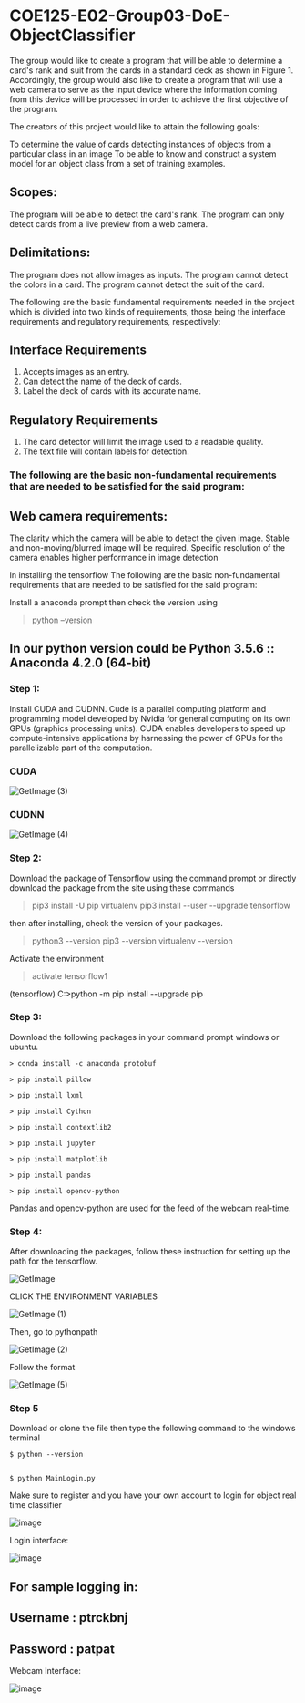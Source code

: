 # COE125-E02-Group03-DoE-ObjectClassifier
The group would like to create a program that will be able to determine a card's rank and suit from the cards in a standard deck as shown in Figure 1. Accordingly, the group would also like to create a program that will use a web camera to serve as the input device where the information coming from this device will be processed in order to achieve the first objective of the program.  

The creators of this project would like to attain the following goals: 

To determine the value of cards detecting instances of objects from a particular class in an image 
To be able to know and construct a system model for an object class from a set of training examples. 

## Scopes: 

The program will be able to detect the card's rank. 
The program can only detect cards from a live preview from a web camera. 

 

## Delimitations:  

The program does not allow images as inputs. 
The program cannot detect the colors in a card. 
The program cannot detect the suit of the card. 

The following are the basic fundamental requirements needed in the project which is divided into two kinds of requirements, those being the interface requirements and regulatory requirements, respectively: 

  

## Interface Requirements 

1. Accepts images as an entry. 
2. Can detect the name of the deck of cards. 
3. Label the deck of cards with its accurate name. 

  

## Regulatory Requirements 

1. The card detector will limit the image used to a readable quality. 
2. The text file will contain labels for detection. 

### The following are the basic non-fundamental requirements that are needed to be satisfied for the said program: 

 

## Web camera requirements: 

The clarity which the camera will be able to detect the given image. 
Stable and non-moving/blurred image will be required. 
Specific resolution of the camera enables higher performance in image detection 

In installing the tensorflow 
The following are the basic non-fundamental requirements that are needed to be satisfied for the said program: 


Install a anaconda prompt then check the version using  
> python –version 

## In our python version could be Python 3.5.6 :: Anaconda 4.2.0 (64-bit) 

### Step 1:


Install CUDA and CUDNN. Cude is a parallel computing platform and programming model developed by Nvidia for general computing on its own GPUs (graphics processing units). CUDA enables developers to speed up compute-intensive applications by harnessing the power of GPUs for the parallelizable part of the computation.

### CUDA

![GetImage (3)](https://user-images.githubusercontent.com/50915438/61794995-06243480-ae55-11e9-92df-e6288a46f727.jpg)

### CUDNN

![GetImage (4)](https://user-images.githubusercontent.com/50915438/61794994-06243480-ae55-11e9-8776-baab4643a206.jpg)




### Step 2: 

Download the package of Tensorflow using the command prompt or directly download the package from the site using these commands
>pip3 install -U pip virtualenv
>pip3 install --user --upgrade tensorflow  

then after installing, check the version of your packages.
>python3 --version
>pip3 --version
>virtualenv --version

Activate the environment
> activate tensorflow1

(tensorflow) C:\>python -m pip install --upgrade pip

### Step 3: 

Download the following packages in your command prompt windows or ubuntu.

```
> conda install -c anaconda protobuf

> pip install pillow

> pip install lxml

> pip install Cython

> pip install contextlib2

> pip install jupyter

> pip install matplotlib

> pip install pandas

> pip install opencv-python
```

Pandas and opencv-python are used for the feed of the webcam real-time.

### Step 4:

After downloading the packages, follow these instruction for setting up the path for the tensorflow. 

![GetImage](https://user-images.githubusercontent.com/50915438/61794912-d117e200-ae54-11e9-9907-0ff73ede1e9d.jpg)


CLICK THE ENVIRONMENT VARIABLES

![GetImage (1)](https://user-images.githubusercontent.com/50915438/61794997-06bccb00-ae55-11e9-9b23-67e2a04b0cd0.jpg)


Then, go to pythonpath 

![GetImage (2)](https://user-images.githubusercontent.com/50915438/61794996-06bccb00-ae55-11e9-93e7-51191b0fe56f.jpg)

Follow the format

![GetImage (5)](https://user-images.githubusercontent.com/50915438/61795134-4b486680-ae55-11e9-9208-c9c6752cf1c9.jpg)


### Step 5

Download or clone the file then type the following command to the windows terminal

```
$ python --version


$ python MainLogin.py
```

Make sure to register and you have your own account to login for object real time classifier

![image](https://user-images.githubusercontent.com/50915438/62009733-1b6ecb00-b195-11e9-8b90-a329f9b01d23.png)

Login interface:

![image](https://user-images.githubusercontent.com/50915438/62009777-67ba0b00-b195-11e9-8487-a2c880be55b8.png)

## For sample logging in:
## Username : ptrckbnj
## Password : patpat

Webcam Interface: 

![image](https://user-images.githubusercontent.com/50915438/62009852-29711b80-b196-11e9-86c5-2c2858c7716c.png)





